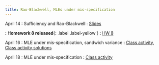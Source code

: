 ```yaml
---
title: Rao-Blackwell, MLEs under mis-specification 
---
```


April 14
: Sufficiency and Rao-Blackwell
  : [Slides](https://sta711-s25.github.io/slides/lecture_33.pdf)
  
: **Homework 8 released**{: .label .label-yellow }
  : [HW 8](https://sta711-s25.github.io/homework/HW8.pdf)
      
April 16
: MLE under mis-specification, sandwich variance
  : [Class activity](https://sta711-s25.github.io/class_activities/ca_lecture_34.html), [Class activity solutions](https://sta711-s25.github.io/class_activities/ca_lecture_34_solutions.html)

April 18
: MLE under mis-specification
  : [Class activity](https://sta711-s25.github.io/class_activities/ca_lecture_35.html)